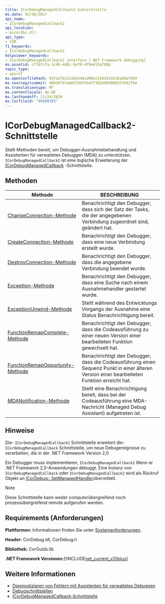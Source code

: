 ```yaml
---
title: ICorDebugManagedCallback2-Schnittstelle
ms.date: 03/30/2017
api_name:
- ICorDebugManagedCallback2
api_location:
- mscordbi.dll
api_type:
- COM
f1_keywords:
- ICorDebugManagedCallback2
helpviewer_keywords:
- ICorDebugManagedCallback2 interface [.NET Framework debugging]
ms.assetid: cf7b7cfa-1c4b-4d8c-be70-4f9ed15a788b
topic_type:
- apiref
ms.openlocfilehash: 937a2fb322eb63461d90e215635e1b10ab6afd09
ms.sourcegitcommit: d8020797a6657d0fbbdff362b80300815f682f94
ms.translationtype: MT
ms.contentlocale: de-DE
ms.lasthandoff: 11/24/2020
ms.locfileid: "95689783"
---
```

# <a name="icordebugmanagedcallback2-interface"></a>ICorDebugManagedCallback2-Schnittstelle

Stellt Methoden bereit, um Debugger-Ausnahmebehandlung und Assistenten für verwaltetes Debuggen (MDA) zu unterstützen. `ICorDebugManagedCallback2` ist eine logische Erweiterung der [ICorDebugManagedCallback](icordebugmanagedcallback-interface.md) -Schnittstelle.  
  
## <a name="methods"></a>Methoden  
  
|Methode|BESCHREIBUNG|  
|------------|-----------------|  
|[ChangeConnection-Methode](icordebugmanagedcallback2-changeconnection-method.md)|Benachrichtigt den Debugger, dass sich der Satz der Tasks, die der angegebenen Verbindung zugeordnet sind, geändert hat.|  
|[CreateConnection-Methode](icordebugmanagedcallback2-createconnection-method.md)|Benachrichtigt den Debugger, dass eine neue Verbindung erstellt wurde.|  
|[DestroyConnection-Methode](icordebugmanagedcallback2-destroyconnection-method.md)|Benachrichtigt den Debugger, dass die angegebene Verbindung beendet wurde.|  
|[Exception-Methode](icordebugmanagedcallback2-exception-method.md)|Benachrichtigt den Debugger, dass eine Suche nach einem Ausnahmehandler gestartet wurde.|  
|[ExceptionUnwind-Methode](icordebugmanagedcallback2-exceptionunwind-method.md)|Stellt während des Entwicklungs Vorgangs der Ausnahme eine Status Benachrichtigung bereit.|  
|[FunctionRemapComplete-Methode](icordebugmanagedcallback2-functionremapcomplete-method.md)|Benachrichtigt den Debugger, dass die Codeausführung zu einer neuen Version einer bearbeiteten Funktion gewechselt hat.|  
|[FunctionRemapOpportunity-Methode](icordebugmanagedcallback2-functionremapopportunity-method.md)|Benachrichtigt den Debugger, dass die Codeausführung einen Sequenz Punkt in einer älteren Version einer bearbeiteten Funktion erreicht hat.|  
|[MDANotification-Methode](icordebugmanagedcallback2-mdanotification-method.md)|Stellt eine Benachrichtigung bereit, dass bei der Codeausführung eine MDA-Nachricht (Managed Debug Assistant) aufgetreten ist.|  
  
## <a name="remarks"></a>Hinweise  

 Die- `ICorDebugManagedCallback2` Schnittstelle erweitert die- `ICorDebugManagedCallback` Schnittstelle, um neue Debugereignisse zu verarbeiten, die in der .NET Framework Version 2,0  
  
 Ein Debugger muss implementieren, `ICorDebugManagedCallback2` Wenn er .NET Framework 2,0-Anwendungen debuggt. Eine Instanz von `ICorDebugManagedCallback` oder `ICorDebugManagedCallback2` wird als Rückruf Objekt an [ICorDebug:: SetManagedHandler](icordebug-setmanagedhandler-method.md)übermittelt.  
  
> [!NOTE]
> Diese Schnittstelle kann weder computerübergreifend noch prozessübergreifend remote aufgerufen werden.  
  
## <a name="requirements"></a>Requirements (Anforderungen)  

 **Plattformen:** Informationen finden Sie unter [Systemanforderungen](../../get-started/system-requirements.md).  
  
 **Header:** CorDebug.idl, CorDebug.h  
  
 **Bibliothek:** CorGuids.lib  
  
 **.NET Framework Versionen:**[!INCLUDE[net_current_v20plus](../../../../includes/net-current-v20plus-md.md)]  
  
## <a name="see-also"></a>Weitere Informationen

- [Diagnostizieren von Fehlern mit Assistenten für verwaltetes Debuggen](../../debug-trace-profile/diagnosing-errors-with-managed-debugging-assistants.md)
- [Debugschnittstellen](debugging-interfaces.md)
- [ICorDebugManagedCallback-Schnittstelle](icordebugmanagedcallback-interface.md)
